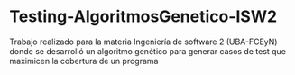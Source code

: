 # Testing-AlgoritmosGenetico-ISW2
Trabajo realizado para la materia Ingeniería de software 2 (UBA-FCEyN) donde se desarrolló un algoritmo genético para generar casos de test que maximicen la cobertura de un programa
